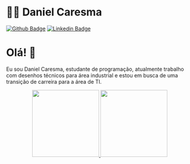# 👨‍💻 Daniel Caresma
[![Github Badge](https://img.shields.io/badge/-Github-000?style=flat-square&logo=Github&logoColor=white&link=https://github.com/DanielCaresma)](https://github.com/DanielCaresma)
[![Linkedin Badge](https://img.shields.io/badge/-LinkedIn-blue?style=flat-square&logo=Linkedin&logoColor=white&link=https://www.linkedin.com/in/DanielCaresma/)](https://www.linkedin.com/in/DanielCaresma/) 

# Olá! 👋

Eu sou Daniel Caresma, estudante de programação, atualmente trabalho com desenhos técnicos para área industrial e estou em busca de uma transição de carreira para a área de TI.

<div align="center">
  <a href="https://github.com/DanielCaresma">
  <img height="180em" src="https://github-readme-stats.vercel.app/api?username=DanielCaresma&show_icons=true&theme=dark&include_all_commits=true&count_private=true"/>
  <img height="180em" src="https://github-readme-stats.vercel.app/api/top-langs/?username=DanielCaresma&layout=compact&langs_count=7&theme=dark"/>
</div>

